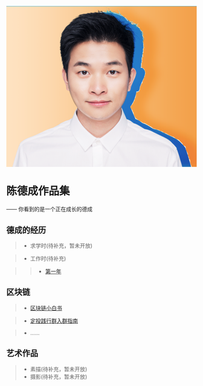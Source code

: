 ![](/images/decheng-photo-out.png)

# 陈德成作品集
—— 你看到的是一个正在成长的德成

## 德成的经历

> * 求学时(待补充，暂未开放)

> * 工作时(待补充)

>> * [第一年](https://w3c.group/c/1575814615988447)

## 区块链

> * [区块链小白书](https://blockchainbook.top)

> * [定投践行群入群指南](https://decheng.xyz/boxgroup)

> * ……

## 艺术作品

> * 素描(待补充，暂未开放)
> * 摄影(待补充，暂未开放)
